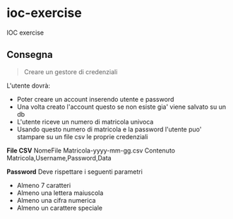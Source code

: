 # ioc-exercise
IOC exercise

## Consegna
> Creare un gestore di credenziali

L'utente dovrà:
- Poter creare un account inserendo utente e password
- Una volta creato l'account questo se non esiste gia' viene salvato su un db
- L'utente riceve un numero di matricola univoca
- Usando questo numero di matricola e la password l'utente puo' stampare su un file csv le proprie credenziali

**File CSV** 
NomeFile
Matricola-yyyy-mm-gg.csv
Contenuto
Matricola,Username,Password,Data

**Password**
Deve rispettare i seguenti parametri
- Almeno 7 caratteri
- Almeno una lettera maiuscola
- Almeno una cifra numerica
- Almeno un carattere speciale
